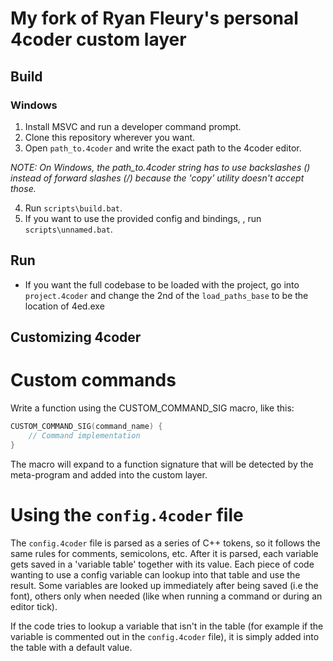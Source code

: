 # My fork of Ryan Fleury's personal 4coder custom layer

## Build

### Windows

1. Install MSVC and run a developer command prompt.
2. Clone this repository wherever you want.
3. Open `path_to.4coder` and write the exact path to the 4coder editor.

_NOTE: On Windows, the path_to.4coder string has to use backslashes (\) instead of forward slashes (/) because the 'copy' utility doesn't accept those._

4. Run `scripts\build.bat`.
5. If you want to use the provided config and bindings, , run `scripts\unnamed.bat`.

## Run

- If you want the full codebase to be loaded with the project, go into `project.4coder` and change the 2nd of the `load_paths_base` to be the location of 4ed.exe

## Customizing 4coder

# Custom commands

Write a function using the CUSTOM_COMMAND_SIG macro, like this:

```C
CUSTOM_COMMAND_SIG(command_name) {
	// Command implementation
}
```

The macro will expand to a function signature that will be detected by the meta-program and added into the custom layer.

# Using the `config.4coder` file

The `config.4coder` file is parsed as a series of C++ tokens, so it follows the same rules for comments, semicolons, etc. After it is parsed, each variable gets saved in a 'variable table' together with its value. Each piece of code wanting to use a config variable can lookup into that table and use the result. Some variables are looked up immediately after being saved (i.e the font), others only when needed (like when running a command or during an editor tick).

If the code tries to lookup a variable that isn't in the table (for example if the variable is commented out in the `config.4coder` file), it is simply added into the table with a default value.

